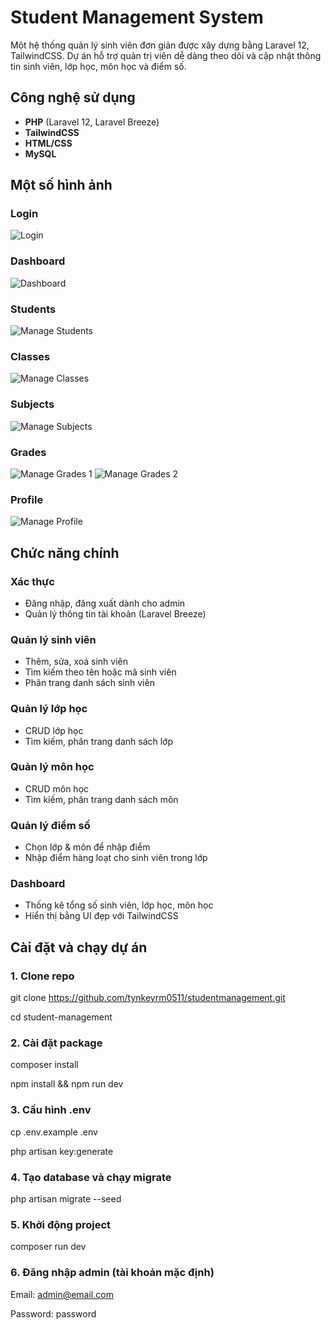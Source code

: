 # Student Management System

Một hệ thống quản lý sinh viên đơn giản được xây dựng bằng Laravel 12, TailwindCSS. Dự án hỗ trợ quản trị viên dễ dàng theo dõi và cập nhật thông tin sinh viên, lớp học, môn học và điểm số.

## Công nghệ sử dụng

- **PHP** (Laravel 12, Laravel Breeze)
- **TailwindCSS**
- **HTML/CSS**
- **MySQL**
## Một số hình ảnh
### Login
![Login](https://raw.githubusercontent.com/tynkeyrm0511/studentmanagement/refs/heads/main/Screenshots/Screenshot%20(9).png)
### Dashboard
![Dashboard](https://raw.githubusercontent.com/tynkeyrm0511/studentmanagement/refs/heads/main/Screenshots/Screenshot%20(2).png)
### Students
![Manage Students](https://raw.githubusercontent.com/tynkeyrm0511/studentmanagement/refs/heads/main/Screenshots/Screenshot%20(3).png)
### Classes
![Manage Classes](https://raw.githubusercontent.com/tynkeyrm0511/studentmanagement/refs/heads/main/Screenshots/Screenshot%20(4).png)
### Subjects
![Manage Subjects](https://raw.githubusercontent.com/tynkeyrm0511/studentmanagement/refs/heads/main/Screenshots/Screenshot%20(5).png)
### Grades
![Manage Grades 1](https://raw.githubusercontent.com/tynkeyrm0511/studentmanagement/refs/heads/main/Screenshots/Screenshot%20(6).png)
![Manage Grades 2](https://raw.githubusercontent.com/tynkeyrm0511/studentmanagement/refs/heads/main/Screenshots/Screenshot%20(7).png)
### Profile
![Manage Profile](https://raw.githubusercontent.com/tynkeyrm0511/studentmanagement/refs/heads/main/Screenshots/Screenshot%20(8).png)
## Chức năng chính

### Xác thực

- Đăng nhập, đăng xuất dành cho admin
- Quản lý thông tin tài khoản (Laravel Breeze)

### Quản lý sinh viên

- Thêm, sửa, xoá sinh viên
- Tìm kiếm theo tên hoặc mã sinh viên
- Phân trang danh sách sinh viên

### Quản lý lớp học

- CRUD lớp học
- Tìm kiếm, phân trang danh sách lớp

### Quản lý môn học

- CRUD môn học
- Tìm kiếm, phân trang danh sách môn

### Quản lý điểm số

- Chọn lớp & môn để nhập điểm
- Nhập điểm hàng loạt cho sinh viên trong lớp

### Dashboard

- Thống kê tổng số sinh viên, lớp học, môn học
- Hiển thị bằng UI đẹp với TailwindCSS

## Cài đặt và chạy dự án
### 1. Clone repo
git clone https://github.com/tynkeyrm0511/studentmanagement.git

cd student-management
### 2. Cài đặt package
composer install

npm install && npm run dev
### 3. Cấu hình .env
cp .env.example .env

php artisan key:generate
### 4. Tạo database và chạy migrate
php artisan migrate --seed
### 5. Khởi động project
composer run dev
### 6. Đăng nhập admin (tài khoản mặc định)
Email: admin@email.com

Password: password





